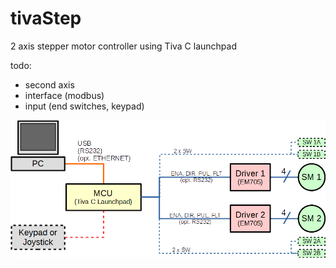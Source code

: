 # tivaStep

2 axis stepper motor controller using Tiva C launchpad

todo: 

  - second axis
  - interface (modbus)
  - input (end switches, keypad)

![diagram](/doc/drawing.png)